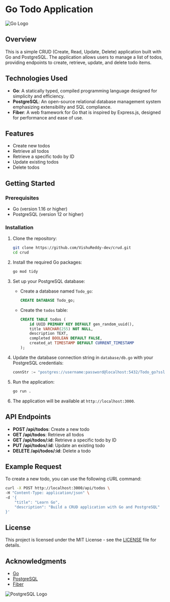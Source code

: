 # Go Todo Application

![Go Logo](https://golang.org/doc/gopher/appengine/gopher.png)

## Overview

This is a simple CRUD (Create, Read, Update, Delete) application built with Go and PostgreSQL. The application allows users to manage a list of todos, providing endpoints to create, retrieve, update, and delete todo items.

## Technologies Used

- **Go**: A statically typed, compiled programming language designed for simplicity and efficiency.
- **PostgreSQL**: An open-source relational database management system emphasizing extensibility and SQL compliance.
- **Fiber**: A web framework for Go that is inspired by Express.js, designed for performance and ease of use.

## Features

- Create new todos
- Retrieve all todos
- Retrieve a specific todo by ID
- Update existing todos
- Delete todos

## Getting Started

### Prerequisites

- Go (version 1.16 or higher)
- PostgreSQL (version 12 or higher)

### Installation

1. Clone the repository:

   ```bash
   git clone https://github.com/VishuReddy-dev/crud.git
   cd crud
   ```

2. Install the required Go packages:

   ```bash
   go mod tidy
   ```

3. Set up your PostgreSQL database:

   - Create a database named `Todo_go`:
     ```sql
     CREATE DATABASE Todo_go;
     ```
   - Create the `todos` table:
     ```sql
     CREATE TABLE todos (
         id UUID PRIMARY KEY DEFAULT gen_random_uuid(),
         title VARCHAR(255) NOT NULL,
         description TEXT,
         completed BOOLEAN DEFAULT FALSE,
         created_at TIMESTAMP DEFAULT CURRENT_TIMESTAMP
     );
     ```

4. Update the database connection string in `database/db.go` with your PostgreSQL credentials:

   ```go
   connStr := "postgres://username:password@localhost:5432/Todo_go?sslmode=disable"
   ```

5. Run the application:

   ```bash
   go run .
   ```

6. The application will be available at `http://localhost:3000`.

## API Endpoints

- **POST /api/todos**: Create a new todo
- **GET /api/todos**: Retrieve all todos
- **GET /api/todos/:id**: Retrieve a specific todo by ID
- **PUT /api/todos/:id**: Update an existing todo
- **DELETE /api/todos/:id**: Delete a todo

## Example Request

To create a new todo, you can use the following cURL command:

```bash
curl -X POST http://localhost:3000/api/todos \
-H "Content-Type: application/json" \
-d '{
    "title": "Learn Go",
    "description": "Build a CRUD application with Go and PostgreSQL"
}'
```

## License

This project is licensed under the MIT License - see the [LICENSE](LICENSE) file for details.

## Acknowledgments

- [Go](https://golang.org/)
- [PostgreSQL](https://www.postgresql.org/)
- [Fiber](https://gofiber.io/)

![PostgreSQL Logo](https://www.postgresql.org/media/img/about/press/elephant.png)

